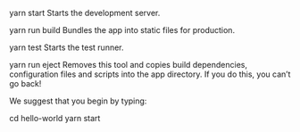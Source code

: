 yarn start
  Starts the development server.

yarn run build
  Bundles the app into static files for production.

yarn test
  Starts the test runner.

yarn run eject
  Removes this tool and copies build dependencies, configuration files
  and scripts into the app directory. If you do this, you can’t go back!

We suggest that you begin by typing:

cd hello-world
yarn start
